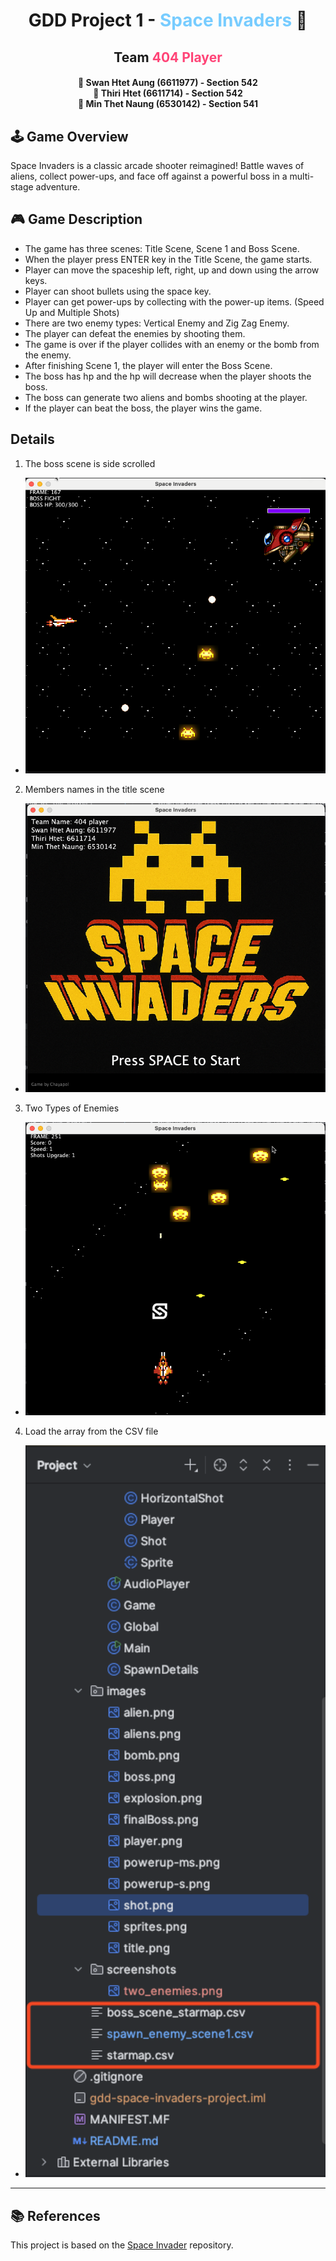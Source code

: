 <div align="center">
  <h1>GDD Project 1 - <span style="color:#7cf">Space Invaders</span> 🚀</h1>
  <h2>Team <span style="color:#f47">404 Player</span></h2>
  <h4>👾 Swan Htet Aung (6611977) - Section 542<br>👾 Thiri Htet (6611714) - Section 542<br>👾 Min Thet Naung (6530142) - Section 541</h4>
</div>



## 🕹️ Game Overview

Space Invaders is a classic arcade shooter reimagined! Battle waves of aliens, collect power-ups, and face off against a powerful boss in a multi-stage adventure.



## 🎮 Game Description

- The game has three scenes: Title Scene, Scene 1 and Boss Scene.
- When the player press ENTER key in the Title Scene, the game starts.
- Player can move the spaceship left, right, up and down using the arrow keys.
- Player can shoot bullets using the space key.
- Player can get power-ups by collecting with the power-up items. (Speed Up and Multiple Shots)
- There are two enemy types: Vertical Enemy and Zig Zag Enemy.
- The player can defeat the enemies by shooting them.
- The game is over if the player collides with an enemy or the bomb from the enemy.
- After finishing Scene 1, the player will enter the Boss Scene.
- The boss has hp and the hp will decrease when the player shoots the boss.
- The boss can generate two aliens and bombs shooting at the player.
- If the player can beat the boss, the player wins the game.

## Details
1. The boss scene is side scrolled
- <img src="src/screenshots/boss_scene.png" alt="Boss Scene" width="600">
2. Members names in the title scene
- <img src="src/screenshots/title_scene.png" alt="Title Scene" width="600">
3. Two Types of Enemies
- <img src="src/screenshots/two_enemies.png" alt="Enemy 1" width="600">
4. Load the array from the CSV file
- <img src="src/screenshots/load_array.png" alt="Load Array" width="600">


---

## 📚 References
This project is based on the [Space Invader](https://github.com/janbodnar/Java-Space-Invaders) repository.